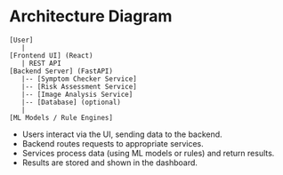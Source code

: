 # Architecture Diagram

```
[User]
   |
[Frontend UI] (React)
   | REST API
[Backend Server] (FastAPI)
   |-- [Symptom Checker Service]
   |-- [Risk Assessment Service]
   |-- [Image Analysis Service]
   |-- [Database] (optional)
   |
[ML Models / Rule Engines]
```

- Users interact via the UI, sending data to the backend.
- Backend routes requests to appropriate services.
- Services process data (using ML models or rules) and return results.
- Results are stored and shown in the dashboard.

